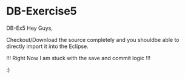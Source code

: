 # DB-Exercise5
DB-Ex5
Hey Guys,


Checkout/Download the source completely and you shouldbe able to directly import it into the Eclipse.

!!!      Right Now I am stuck with the save and commit logic         !!!

:)
